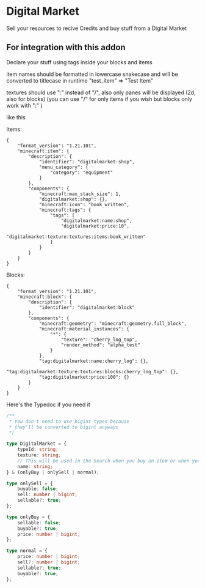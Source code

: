 # Digital Market

Sell your resources to recive Credits and buy stuff from a Digital Market

## For integration with this addon

Declare your stuff using tags inside your blocks and items

item names should be formatted in lowercase snakecase and will be converted to titlecase in runtime
"test_item" => "Test Item"

textures should use ":" instead of "/", also only panes will be displayed (2d, also for blocks)
(you can use "/" for only items if you wish but blocks only work with ":" )

like this

Items:
```jsonc
{
    "format_version": "1.21.101",
    "minecraft:item": {
        "description": {
            "identifier": "digitalmarket:shop",
            "menu_category": {
                "category": "equipment"
            }
        },
        "components": {
            "minecraft:max_stack_size": 1,
            "digitalmarket:shop": {},
            "minecraft:icon": "book_written",
            "minecraft:tags": {
                "tags": [
                    "digitalmarket:name:shop",
                    "digitalmarket:price:10",
                    "digitalmarket:texture:textures:items:book_written"
                ]
            }
        }
    }
}
```

Blocks:
```jsonc
{
    "format_version": "1.21.101",
    "minecraft:block": {
        "description": {
            "identifier": "digitalmarket:block"
        },
        "components": {
            "minecraft:geometry": "minecraft:geometry.full_block",
            "minecraft:material_instances": {
                "*": {
                    "texture": "cherry_log_top",
                    "render_method": "alpha_test"
                }
            },
            "tag:digitalmarket:name:cherry_log": {},
            "tag:digitalmarket:texture:textures:blocks:cherry_log_top": {},
            "tag:digitalmarket:price:100": {}
        }
    }
}
```

Here's the Typedoc if you need it

```ts
/**
 * You don't need to use bigint types because
 * they'll be converted to bigint anyways
 */

type DigitalMarket = {
    typeId: string;
    texture: string;
    // This will be used in the Search when you buy an item or when you sell an item
    name: string;
} & (onlyBuy | onlySell | normal);

type onlySell = {
    buyable: false;
    sell: number | bigint;
    sellable?: true;
};

type onlyBuy = {
    sellable: false;
    buyable?: true;
    price: number | bigint;
};

type normal = {
    price: number | bigint;
    sell?: number | bigint;
    sellable?: true;
    buyable?: true;
};
```